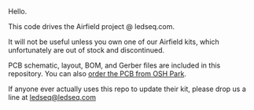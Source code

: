 Hello.

This code drives the Airfield project @ ledseq.com.

It will not be useful unless you own one of our Airfield kits, which
unfortunately are out of stock and discontinued.

PCB schematic, layout, BOM, and Gerber files are included in this repository.
You can also [order the PCB from OSH Park](https://oshpark.com/shared_projects/KDWBtbnK).

If anyone ever actually uses this repo to update their kit, please drop us a
line at ledseq@ledseq.com
